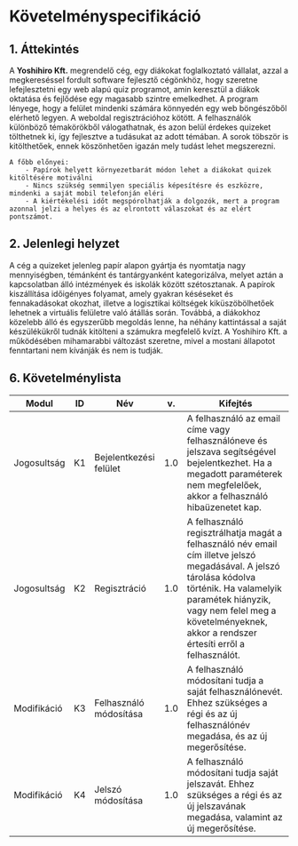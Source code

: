 # Követelményspecifikáció

## 1. Áttekintés

 A **Yoshihiro Kft.** megrendelő cég, egy diákokat foglalkoztató vállalat, azzal a megkereséssel fordult software fejlesztő cégönkhöz, hogy szeretne lefejlesztetni egy web alapú quiz programot, amin keresztül a diákok oktatása és fejlődése egy magasabb szintre emelkedhet. A program lényege, hogy a felület mindenki számára könnyedén egy web böngészőből elérhető legyen. A weboldal regisztrációhoz kötött. A felhasználók különböző témakörökből válogathatnak, és azon belül érdekes quizeket tölthetnek ki, így fejlesztve a tudásukat az adott témában. A sorok töbször is kitölthetőek, ennek köszönhetően igazán mely tudást lehet megszerezni.

    A főbb előnyei:
        - Papírok helyett környezetbarát módon lehet a diákokat quizek kitöltésére motiválni
        - Nincs szükség semmilyen speciális képesítésre és eszközre, mindenki a saját mobil telefonján eléri
        - A kiértékelési időt megspórolhatják a dolgozók, mert a program azonnal jelzi a helyes és az elrontott válaszokat és az elért pontszámot.
        

## 2. Jelenlegi helyzet

  A cég a quizeket jelenleg papír alapon gyártja és nyomtatja nagy mennyiségben, témánként és tantárgyanként kategorizálva, melyet aztán a kapcsolatban álló intézmények és iskolák között szétosztanak. A papírok kiszállítása időigényes folyamat, amely gyakran késéseket és fennakadásokat okozhat, illetve a logisztikai költségek kiküszöbölhetőek lehetnek a virtuális felületre való átállás során. Továbbá, a diákokhoz közelebb álló és egyszerűbb megoldás lenne, ha néhány kattintással a saját készülékükről tudnák kitölteni a számukra megfelelő kvízt. A Yoshihiro Kft. a működésében mihamarabbi változást szeretne, mivel a mostani állapotot fenntartani nem kívánják és nem is tudják.


  ## 6. Követelménylista
  |Modul   |ID   |Név   |v.   |Kifejtés   |
|---|---|---|---|-----|
|Jogosultság   |K1   |Bejelentkezési felület|1.0   |A felhasználó az email címe vagy felhasználóneve és jelszava segítségével bejelentkezhet. Ha a megadott paraméterek nem megfelelőek, akkor a felhasználó hibaüzenetet kap.  |
|Jogosultság   |K2   |Regisztráció   |1.0   |A felhasználó regisztrálhatja magát a felhasználó név email cím illetve jelszó megadásával. A jelszó tárolása kódolva történik. Ha valamelyik paramétek hiányzik, vagy nem felel meg a követelményeknek, akkor a rendszer értesíti erről a felhasználót.   |
|Modifikáció   |K3   |Felhasználó módosítása   |1.0   |A felhasználó módosítani tudja a saját felhasználónevét. Ehhez szükséges a régi és az új felhasználónév megadása, és az új megerősítése.    |
|Modifikáció   |K4   |Jelszó módosítása  | 1.0  | A felhasználó módosítani tudja saját jelszavát. Ehhez szükséges a régi és az új jelszavának megadása, valamint az új megerősítése.   |
